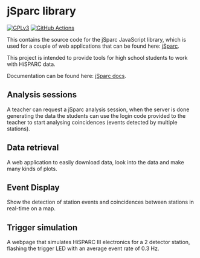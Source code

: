 jSparc library
==============

[![GPLv3](https://img.shields.io/badge/license-GPLv3-blue)](https://github.com/HiSPARC/jsparc/blob/master/LICENSE)
[![GitHub Actions](https://img.shields.io/github/actions/workflow/status/HiSPARC/jsparc/tests.yml?branch=master)](https://github.com/HiSPARC/jsparc/actions/)

This contains the source code for the jSparc JavaScript library, which
is used for a couple of web applications that can be found here:
[jSparc](https://data.hisparc.nl/media/jsparc/index.html).

This project is intended to provide tools for high school students to
work with HiSPARC data.

Documentation can be found here:
[jSparc docs](https://docs.hisparc.nl/jsparc/).


Analysis sessions
-----------------

A teacher can request a jSparc analysis session, when the server is done
generating the data the students can use the login code provided to the
teacher to start analysing coincidences (events detected by multiple
stations).


Data retrieval
--------------

A web application to easily download data, look into the data and make
many kinds of plots.


Event Display
-------------

Show the detection of station events and coincidences between stations
in real-time on a map.


Trigger simulation
------------------

A webpage that simulates HiSPARC III electronics for a 2 detector
station, flashing the trigger LED with an average event rate of 0.3 Hz.
